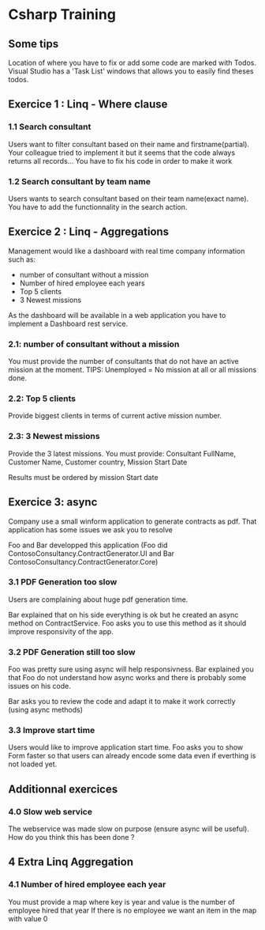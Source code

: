 # Csharp Training
## Some tips
Location of where you have to fix or add some code are marked with Todos. Visual Studio has a 'Task List' windows that allows you to easily find theses todos. 
## Exercice 1 : Linq - Where clause
### 1.1 Search consultant
Users want to filter consultant based on their name and firstname(partial). Your colleague tried to implement it but it seems that the code always returns all records... 
You have to fix his code in order to make it work

### 1.2 Search consultant by team name
Users wants to search consultant based on their team name(exact name). You have to add the functionnality in the search action.

## Exercice 2 : Linq - Aggregations
Management would like a dashboard with real time company information such as:
* number of consultant without a mission
* Number of hired employee each years
* Top 5 clients
* 3 Newest missions

As the dashboard will be available in a web application you have to implement a Dashboard rest service.

### 2.1: number of consultant without a mission
You must provide the number of consultants that do not have an active mission at the moment. 
TIPS: Unemployed = No mission at all or all missions done.

### 2.2: Top 5 clients
Provide biggest clients in terms of current active mission number.

### 2.3: 3 Newest missions
Provide the 3 latest missions. You must provide:
Consultant FullName, Customer Name, Customer country, Mission Start Date

Results must be ordered by mission Start date

## Exercice 3: async
Company use a small winform application to generate contracts as pdf. That application has some issues we ask you to resolve

Foo and Bar developped this application (Foo did ContosoConsultancy.ContractGenerator.UI and Bar ContosoConsultancy.ContractGenerator.Core)

### 3.1 PDF Generation too slow

Users are complaining about huge pdf generation time.

Bar explained that on his side everything is ok but he created an async method on ContractService. Foo asks you to use this method as it should improve responsivity of the app.

### 3.2 PDF Generation still too slow

Foo was pretty sure using async will help responsivness. Bar explained you that Foo do not understand how async works and there is probably some issues on his code. 

Bar asks you to review the code and adapt it to make it work correctly (using async methods)

### 3.3 Improve start time

Users would like to improve application start time. Foo asks you to show Form faster so that users can already encode some data even if everthing is not loaded yet.

## Additionnal exercices

### 4.0 Slow web service
The webservice was made slow on purpose (ensure async will be useful). How do you think this has been done ?

## 4 Extra Linq Aggregation
### 4.1 Number of hired employee each year
You must provide a map where key is year and value is the number of employee hired that year
If there is no employee we want an item in the map with value 0